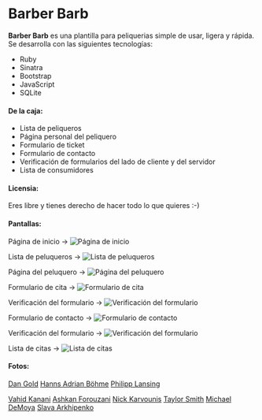 # Barber Barb

**Barber Barb** es una plantilla para peliquerias simple de usar, ligera y rápida. Se desarrolla con las siguientes tecnologías:

* Ruby
* Sinatra
* Bootstrap
* JavaScript
* SQLite

#### De la caja:

* Lista de peliqueros
* Página personal del peliquero
* Formulario de ticket
* Formulario de contacto
* Verificación de formularios del lado de cliente y del servidor
* Lista de consumidores

#### Licensia:

Eres libre y tienes derecho de hacer todo lo que quieres :-)

#### Pantallas:

Página de inicio ->
![Página de inicio](screenshots/home.png "Página de inicio")

Lista de peluqueros ->
![Lista de peluqueros](screenshots/barbers.png "Lista de peluqueros")

Página del peluquero ->
![Página del peluquero](screenshots/barber.png "Página de peluquero")

Formulario de cita ->
![Formulario de cita](screenshots/ticket.png "Formulario de cita")

Verificación del formulario ->
![Verificación del formulario](screenshots/ticket_check.png "Verificación del formulario")

Formulario de contacto ->
![Formulario de contacto](screenshots/contact.png "Formulario de contacto")

Verificación del formulario ->
![Verificación del formulario](screenshots/contact_check.png "Verificación del formulario")

Lista de citas ->
![Lista de citas](screenshots/customers.png "Lista de citas")

#### Fotos:

[Dan Gold](https://unsplash.com/@danielcgold?utm_source=unsplash&amp;utm_medium=referral&amp;utm_content=creditCopyText)
[Hanns Adrian Böhme](https://unsplash.com/@adwirawien?utm_source=unsplash&amp;utm_medium=referral&amp;utm_content=creditCopyText)
[Philipp Lansing](https://unsplash.com/@philipp_lansing?utm_source=unsplash&amp;utm_medium=referral&amp;utm_content=creditCopyText)

[Vahid Kanani](https://unsplash.com/@vahidkanani?utm_source=unsplash&amp;utm_medium=referral&amp;utm_content=creditCopyText)
[Ashkan Forouzani](https://unsplash.com/@ashkfor121?utm_source=unsplash&amp;utm_medium=referral&amp;utm_content=creditCopyText)
[Nick Karvounis](https://unsplash.com/@nickkarvounis?utm_source=unsplash&amp;utm_medium=referral&amp;utm_content=creditCopyText)
[Taylor Smith](https://unsplash.com/@whoistaylorsmith?utm_source=unsplash&amp;utm_medium=referral&amp;utm_content=creditCopyText)
[Michael DeMoya](https://unsplash.com/@demoya?utm_source=unsplash&amp;utm_medium=referral&amp;utm_content=creditCopyText)
[Slava Arkhipenko](https://unsplash.com/@s_faceless?utm_source=unsplash&amp;utm_medium=referral&amp;utm_content=creditCopyText)
